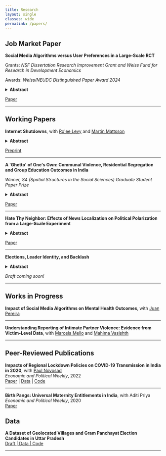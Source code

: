 ```yaml
---
title: Research
layout: single
classes: wide
permalink: /papers/
---
```


## Job Market Paper

**Social Media Algorithms versus User Preferences in a Large-Scale RCT**

Grants: *NSF Dissertation Research Improvement Grant and Weiss Fund for Research in Development Economics*  

Awards: *Weiss/NEUDC Distinguished Paper Award 2024*  


<details>
  <summary> <strong>Abstract</strong> </summary>
  <p>
As social media usage reaches record highs, personalization algorithms risk radicalizing users by reinforcing existing beliefs. However, evidence on how algorithms and user behavior jointly shape harmful online engagement is limited. In this paper, I conduct an individually randomized experiment with 8 million users of a prominent TikTok-like platform in India, replacing the feed-ranking algorithm with random content delivery. I focus on hateful content targeting minority groups, given its prominence on Indian social media and establish a trade-off: random post recommendation lowers exposure to anti-minority ("toxic") content by 27%, but at a substantial cost to the platform as overall platform usage falls by 35%. Strikingly, treated users share a larger proportion of the toxic posts they view, mitigating the decline in the number of toxic posts shared from the platform. Users with a higher interest in toxic content at baseline drive this result as they seek out posts the algorithm does not show them. I rationalize these findings with a model of a revenue-driven algorithm that faces heterogeneous users choosing which posts to consume. Counterfactual simulations evaluate alternative interventions that target toxicity in the algorithm's recommendations. Finally, I collect survey evidence to trace users' behavior beyond the platform and show that the most affected users substitute away to other platforms. These results underscore the limits of piecemeal algorithmic regulation intended to moderate harmful content online. 
  </p>
</details>

[Paper](https://github.com/aarushirita/aarushirita.github.io/raw/master/_pages/algorithms-jmp-KALRA.pdf)

---

## Working Papers

**Internet Shutdowns**, with [Ro'ee Levy](https://www.roeelevy.com/) and [Martin Mattsson](https://www.martin-mattsson.com/)
<details>
  <summary> <strong>Abstract</strong> </summary>
  <p>
The internet, once hailed as a global space for free expression, is increasingly being restricted through government-imposed shutdowns. Despite the internet’s critical role in facilitating independent business operations, social connections, and diverse expressions of opinion, little is known about the nature and extent of these shutdowns. In this study, we focus on India, the world's largest democracy and the country with the most frequent internet shutdowns. Using a high-resolution, novel dataset, we systematically document the geographical distribution, timing, and justifications for these restrictions. Our analysis reveals that while internet shutdowns impact more than 38% of India’s population, they tend to be highly targeted. Notably, these shutdowns are disproportionately concentrated in poorer areas with larger Muslim populations. We also find that shutdown often follow instances of civil unrest, suggesting that the government uses shutdown to supress protest or prevent violence.
  </p>
</details>

[Preprint](https://papers.ssrn.com/sol3/papers.cfm?abstract_id=5129468)


---

**A 'Ghetto' of One's Own: Communal Violence, Residential Segregation and Group Education Outcomes in India**

*Winner, S4 (Spatial Structures in the Social Sciences) Graduate Student Paper Prize*
<details>
  <summary> <strong>Abstract</strong> </summary>
  <p>
Inter-group inequality has serious ramifications for economic growth. This paper investigates how ethnic violence and subsequent residential segregation shape children's lives across social groups, thus affecting economic growth. Using variation in communal violence due to a Hindu nationalist campaign tour across India, I show that violence displaces Muslims to segregated neighbourhoods. I exploit exogenous differences in the planned and actual route of the campaign trail to show that communal violence is associated with an increase in residential segregation of communities threatened by violence. Surprisingly, I find that post-event, Muslim primary education levels are higher in cities that were more susceptible to violence. For cohorts enrolling after the riots, the probability of attaining primary education decreases by 2.3% every 100 kilometres away from the campaign route. I interrogate the role of neighborhood effects in driving primary education outcomes across social groups in India.
    </p>
</details>

[Paper](https://osf.io/preprints/socarxiv/265r3/) 

---

**Hate Thy Neighbor: Effects of News Localization on Political Polarization from a Large-Scale Experiment**
<details>
  <summary> <strong>Abstract</strong> </summary>
  <p>
This paper examines the efficacy of non-invasive interventions in mitigating engagement with politically divisive content on social media platforms. Leveraging a large-scale experiment in collaboration with a major social media platform in India, I introduce "viewpoint-blind" content, nudging users with politically neutral, localized news stories, as an alternative to contentious content moderation practices and biased mainstream media sources. The experiment identifies the causal effect of these nudges on user engagement patterns, particularly focusing on interactions with harmful anti-minority content. Results indicate that increasing the visibility of neutral content significantly reduces engagement with divisive narratives, with a 3% decrease in interactions with polarizing content. This study offers policy-relevant insights for addressing online misinformation while balancing concerns over regulations infringing upon free speech and discouraging overall platform usage. These findings have important implications for platform governance and the design of algorithms that shape information consumption in digital spaces.
  </p>
</details>

[Paper](https://github.com/aarushirita/aarushirita.github.io/blob/master/_pages/localNews_paper.pdf)

---


**Elections, Leader Identity, and Backlash**
<details>
  <summary> <strong>Abstract</strong> </summary>
  <p>
 How does the identity of local political leaders change public and private expression of political opinions? Using data from a very popular Indian content generation platform, we analyze if social media users are more likely to engage with hateful content when the local leader belongs to a vulnerable minority group. We consider engagement activity of 19 million users with one million Hindi political posts around the village council elections of April, 2021 in Uttar Pradesh, India. This is done to test the existence of a backlash effect when a member of the minority group gains political power. We employ a regression discontinuity design to compare anti-minority hate speech in villages where a Muslim candidate won an election with villages where Muslim candidates lost by a small margin. We find no change in engagement with toxic content in villages where the elected leader was Muslim after the election result was announced. A potential explanation is that engagement with hate is driven by electoral competition and campaigning efforts, and not the announcement of results. We also find evidence that engagement on the platform is generated by national news trends, and platform algorithms that do not take into account user location while generating customized content recommendations. This can make highly localized political conditions less salient for political engagement on social media platforms. This paper provides new evidence on political factors, like local election campaigns and identity of local political leaders, that are expected to change norms of engagement with political and toxic content on social media.
  </p>
</details>

*Draft coming soon!*

---

## Works in Progress

**Impact of Social Media Algorithms on Mental Health Outcomes**, with [Juan Pereira](https://sites.google.com/brown.edu/juanpereira/home)

---

**Understanding Reporting of Intimate Partner Violence: Evidence from Victim-Level Data**, with [Marcela Mello](https://sites.google.com/site/marcelamello/home/) and [Mahima Vasishth](https://www.mahimavasishth.com/home)

---

## Peer-Reviewed Publications

**Impacts of Regional Lockdown Policies on COVID-19 Transmission in India in 2020**, with [Paul Novosad](https://paulnovosad.com/)  
_Economic and Political Weekly_, 2022  
[Paper](https://www.medrxiv.org/content/10.1101/2021.08.09.21261277v1) | [Data](https://github.com/devdatalab/paper-kalra-novosad-india-npi/tree/main/clean_data) | [Code](https://github.com/devdatalab/paper-kalra-novosad-india-npi/tree/main/b)

---

**Birth Pangs: Universal Maternity Entitlements in India**, with Aditi Priya  
_Economic and Political Weekly_, 2020  
[Paper](https://papers.ssrn.com/sol3/papers.cfm?abstract_id=3486671)

## Data

**A Dataset of Geolocated Villages and Gram Panchayat Election Candidates in Uttar Pradesh**  
[Draft | Data | Code](https://osf.io/preprints/socarxiv/d6w2h/)

---
